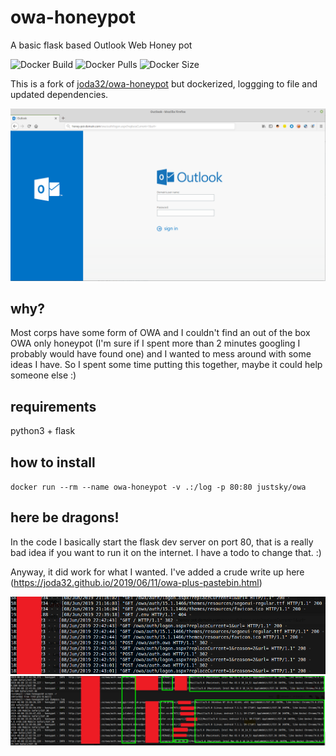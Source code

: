 # owa-honeypot
A basic flask based Outlook Web Honey pot

![Docker Build](https://github.com/just5ky/owa/workflows/Docker/badge.svg) ![Docker Pulls](https://img.shields.io/docker/pulls/justsky/owa) ![Docker Size](https://img.shields.io/docker/image-size/justsky/owa?color=orange)

This is  a fork of [joda32/owa-honeypot](https://github.com/joda32/owa-honeypot) but dockerized,  loggging to file and updated dependencies.


![](docs/OWA_honeypot_1.png)

## why?
Most corps have some form of OWA and I couldn't find an out of the box OWA only honeypot (I'm sure if I spent more than 2 minutes googling I probably would have found one) and I wanted to mess around with some ideas I have. So I spent some time putting this together, maybe it could help someone else :)

## requirements
python3 + flask

## how to install

`docker run --rm --name owa-honeypot -v .:/log -p 80:80 justsky/owa`

## here be dragons!
In the code I basically start the flask dev server on port 80, that is a really bad idea if you want to run it on the internet. I have a todo to change that. :)

Anyway, it did work for what I wanted. I've added a crude write up here (https://joda32.github.io/2019/06/11/owa-plus-pastebin.html)

![](docs/OWA_honeypot_2.png)
![](docs/OWA_honeypot_3.png)
